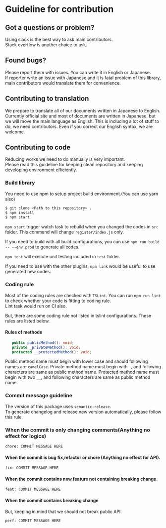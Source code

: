 # Guideline for contribution

## Got a questions or problem?

Using slack is the best way to ask main contributors.  
Stack overflow is another choice to ask.

## Found bugs?

Please report them with issues. You can write it in English or Japanese.  
If reporter write an issue with Japanese and it is fatal problem of this library,
main contributors would translate them for convenience.

## Contributing to translation

We prepare to translate all of our documents written in Japanese to English.
Currently official site and most of documents are written in Japanese, but we will move the main language as English.
This is including a lot of stuff to do, we need contributors. Even if you correct our English syntax, we are welcome.

## Contributing to code

Reducing works we need to do manually is very important.  
Please read this guideline for keeping clean repository and keeping developing environment efficiently.

### Build library

You need to use npm to setup project build environment.(You can use yarn also)

```sh
$ git clone <Path to this repository> .
$ npm install
$ npm start
```

`npm start` trigger watch task to rebuild when you changed the codes in `src` folder.
This command will change `register/index.js` only.

If you need to build with all build configurations, you can use `npm run build -- --env.prod` to generate all codes.

`npm test` will execute unit testing included in `test` folder.

If you need to use with the other plugins, `npm link` would be useful to use generated new codes.

### Coding rule

Most of the coding rules are checked with `TSLint`. You can run `npm run lint` to check whether your code is fitting to coding rule.  
Lint task would run on CI also.

But, there are some coding rule not listed in tslint configurations. These rules are listed below.

#### Rules of methods

```ts
   public publicMethod(): void;
   private _privateMethod(): void;
   protected __protectedMethod(): void;
```

Public method name must begin with lower case and should following names are `camelCase`.
Private method name must begin with `_`, and following characters are same as public method name.
Protected method name must begin with two `__`, and following characters are same as public method name.

### Commit message guideline

The version of this package uses `semantic-release`.  
To generate changelog and release new version automatically, please follow this rule.

### When the commit is only changing comments(Anything no effect for logics)

```
chore: COMMIT MESSAGE HERE
```

#### When the commit is bug fix,refactor or chore (Anything no effect for API).

```
fix: COMMIT MESSAGE HERE
```

#### When the commit contains new feature not containing breaking change.

```
feat: COMMIT MESSAGE HERE
```

#### When the commit contains breaking change

But, keeping in mind that we should not break public API.

```
perf: COMMIT MESSAGE HERE
```
